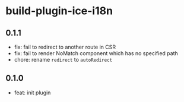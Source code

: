 # build-plugin-ice-i18n

## 0.1.1

- fix: fail to redirect to another route in CSR
- fix: fail to render NoMatch component which has no specified path
- chore: rename `redirect` to `autoRedirect`

## 0.1.0

- feat: init plugin
